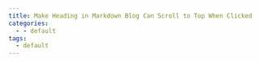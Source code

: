 ```yaml
---
title: Make Heading in Markdown Blog Can Scroll to Top When Clicked
categories:
  - - default
tags:
  - default
---
```

